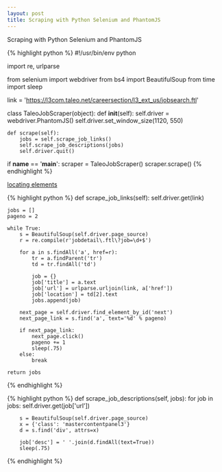 ```yaml
---
layout: post
title: Scraping with Python Selenium and PhantomJS
---
```


Scraping with Python Selenium and PhantomJS

{% highlight python %}
#!/usr/bin/env python

import re, urlparse

from selenium import webdriver
from bs4 import BeautifulSoup
from time import sleep

link = 'https://l3com.taleo.net/careersection/l3_ext_us/jobsearch.ftl'

class TaleoJobScraper(object):
    def __init__(self):
        self.driver = webdriver.PhantomJS()
        self.driver.set_window_size(1120, 550)

    def scrape(self):
        jobs = self.scrape_job_links()
        self.scrape_job_descriptions(jobs)
        self.driver.quit()

if __name__ == '__main__':
    scraper = TaleoJobScraper()
    scraper.scrape()
{% endhighlight %}

[locating elements](http://selenium-python.readthedocs.org/en/latest/locating-elements.html)

{% highlight python %}
def scrape_job_links(self):
    self.driver.get(link)

    jobs = []
    pageno = 2

    while True:
        s = BeautifulSoup(self.driver.page_source)
        r = re.compile(r'jobdetail\.ftl\?job=\d+$')

        for a in s.findAll('a', href=r):
            tr = a.findParent('tr')
            td = tr.findAll('td')

            job = {}
            job['title'] = a.text
            job['url'] = urlparse.urljoin(link, a['href'])
            job['location'] = td[2].text
            jobs.append(job)

        next_page = self.driver.find_element_by_id('next')
        next_page_link = s.find('a', text='%d' % pageno)

        if next_page_link:
            next_page.click()
            pageno += 1
            sleep(.75)
        else:
            break

    return jobs
{% endhighlight %}

{% highlight python %}
def scrape_job_descriptions(self, jobs):
    for job in jobs:
        self.driver.get(job['url'])            

        s = BeautifulSoup(self.driver.page_source)
        x = {'class': 'mastercontentpanel3'}
        d = s.find('div', attrs=x)

        job['desc'] = ' '.join(d.findAll(text=True))
        sleep(.75)
{% endhighlight %}

